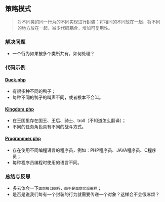 ## 策略模式
> 对不同类的同一行为的不同实现进行封装：将相同的不同放在一起，将不同的地方放在一起，减少代码耦合，增加可复用性。

### 解决问题
* 一个行为如果被多个类所共有，如何处理？

### 代码示例
#### <a href="https://github.com/hhe0/design-pattern/blob/master/strategy-pattern/Duck.php">Duck.php</a>
* 有很多种不同的鸭子；
* 每种不同的鸭子的叫声不同，或者根本不会叫。

#### <a href="https://github.com/hhe0/design-pattern/blob/master/strategy-pattern/Kingdom.php">Kingdom.php</a>
* 在王国里存在国王、王后、骑士、troll（不知道怎么翻译）；
* 不同的任务角色具有不同的战斗方式。

#### <a href="https://github.com/hhe0/design-pattern/blob/master/strategy-pattern/Programmer.php">Programmer.php</a>
* 存在使用不同编程语言的程序员，例如：PHP程序员、JAVA程序员、C程序员；
* 每种程序员编程时使用的语言不同。

### 总结与反思
* 多去体会一下`面向接口编程，而不是面向实现编程`；
* 是否是说我们每有一个封装的行为就需要传递一个对象？这样会不会很麻烦？